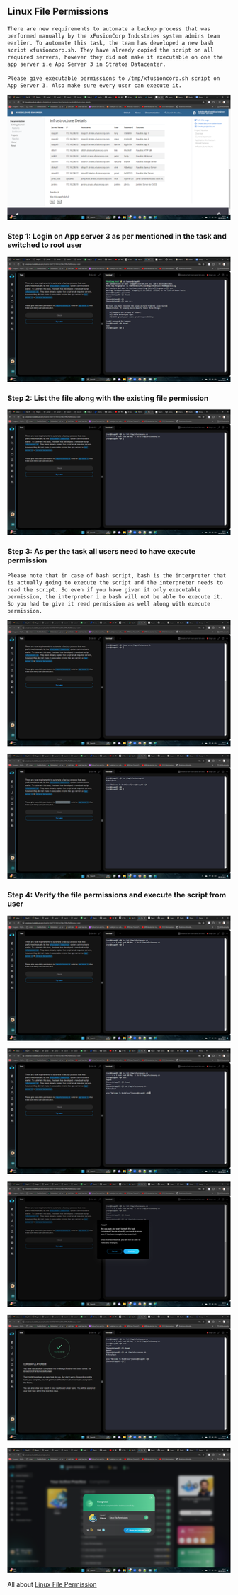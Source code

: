 ## Linux File Permissions

```
There are new requirements to automate a backup process that was performed manually by the xFusionCorp Industries system admins team earlier. To automate this task, the team has developed a new bash script xfusioncorp.sh. They have already copied the script on all required servers, however they did not make it executable on one the app server i.e App Server 3 in Stratos Datacenter.

Please give executable permissions to /tmp/xfusioncorp.sh script on App Server 3. Also make sure every user can execute it.
```

![Image](https://github.com/srabhayraj/KodeKloud-Engineer-Linux-Tasks/blob/main/metadata/task9/Screenshot%20(1678).png)

### Step 1: Login on  App server 3 as per mentioned in the task and switched to root user

![Image](https://github.com/srabhayraj/KodeKloud-Engineer-Linux-Tasks/blob/main/metadata/task9/Screenshot%20(1679).png)


### Step 2: List the file along with the existing file permission

![Image](https://github.com/srabhayraj/KodeKloud-Engineer-Linux-Tasks/blob/main/metadata/task9/Screenshot%20(1680).png)


### Step 3: As per the task all users need to have execute permission

```
Please note that in case of bash script, bash is the interpreter that is actually going to execute the script and the interpreter needs to read the script. So even if you have given it only executable permission, the interpreter i.e bash will not be able to execute it. So you had to give it read permission as well along with execute permission.
```

![Image](https://github.com/srabhayraj/KodeKloud-Engineer-Linux-Tasks/blob/main/metadata/task9/Screenshot%20(1681).png)

![Image](https://github.com/srabhayraj/KodeKloud-Engineer-Linux-Tasks/blob/main/metadata/task9/Screenshot%20(1682).png)


### Step 4: Verify the file permissions and execute the script from user

![Image](https://github.com/srabhayraj/KodeKloud-Engineer-Linux-Tasks/blob/main/metadata/task9/Screenshot%20(1683).png)

![Image](https://github.com/srabhayraj/KodeKloud-Engineer-Linux-Tasks/blob/main/metadata/task9/Screenshot%20(1684).png)

![Image](https://github.com/srabhayraj/KodeKloud-Engineer-Linux-Tasks/blob/main/metadata/task9/Screenshot%20(1685).png)

![Image](https://github.com/srabhayraj/KodeKloud-Engineer-Linux-Tasks/blob/main/metadata/task9/Screenshot%20(1686).png)

![Image](https://github.com/srabhayraj/KodeKloud-Engineer-Linux-Tasks/blob/main/metadata/task9/Screenshot%20(1687).png)


All about [Linux File Permission](https://github.com/srabhayraj/KodeKloud-Engineer-Linux-Tasks/blob/main/data/LinuxFilePermissions.md)
